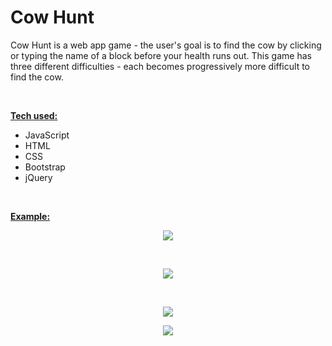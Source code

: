 # Cow Hunt

Cow Hunt is a web app game - the user's goal is to find the cow by clicking or typing the name of a block before your health runs out. This game has three different difficulties - each becomes progressively more difficult to find the cow.

<br>

<b><ins>Tech used:</ins></b>
* JavaScript
* HTML
* CSS
* Bootstrap
* jQuery

<br>

<b><ins>Example:</ins></b>

<p align="center">
  <img src="https://github.com/bensadel/Cow-Hunt/assets/95494769/52d5e24d-e8ef-4891-ba30-b9182d5722af">
</p>
<br>
<p align="center">
  <img src="https://github.com/bensadel/Cow-Hunt/assets/95494769/487619af-20a3-4b54-84ad-20fe9ed0aa4d">
</p>
<br>
<p align="center">
  <img src="https://github.com/bensadel/Cow-Hunt/assets/95494769/27672fde-1f65-4de8-89a5-44dbff47bcb5">
</p>
<p align="center">
  <img src="https://github.com/bensadel/Cow-Hunt/assets/95494769/53c61576-63e8-4db5-aeb2-63b392bbb9e6">
</p>

